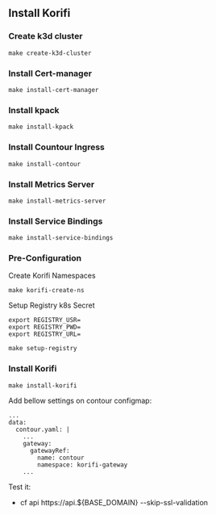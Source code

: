 ## Install Korifi

### Create k3d cluster

`make create-k3d-cluster`

### Install Cert-manager

`make install-cert-manager`

### Install kpack

`make install-kpack`

### Install Countour Ingress

`make install-contour`

### Install Metrics Server

`make install-metrics-server`

### Install Service Bindings

`make install-service-bindings`

### Pre-Configuration

Create Korifi Namespaces

`make korifi-create-ns`

Setup Registry k8s Secret

```
export REGISTRY_USR=
export REGISTRY_PWD=
export REGISTRY_URL= 
```

`make setup-registry`

### Install Korifi

`make install-korifi`

Add bellow settings on contour configmap:

```
...
data:
  contour.yaml: |
    ...
    gateway:
      gatewayRef:
        name: contour
        namespace: korifi-gateway
    ...
```

Test it:

- cf api https://api.${BASE_DOMAIN} --skip-ssl-validation
